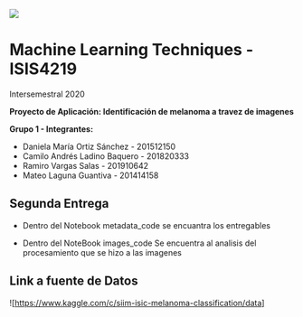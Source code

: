 <img src="https://cursos.virtual.uniandes.edu.co/isis4219/wp-content/uploads/sites/162/2014/11/cropped-misisheader.png" ><br>
# Machine Learning Techniques - ISIS4219

Intersemestral 2020

**Proyecto de Aplicación: Identificación de melanoma a travez de imagenes**

**Grupo 1 - Integrantes:**

- Daniela María Ortiz Sánchez - 201512150
- Camilo Andrés Ladino Baquero - 201820333
- Ramiro Vargas Salas - 201910642
- Mateo Laguna Guantiva - 201414158

## **Segunda Entrega**


*   Dentro del Notebook metadata_code se encuantra los entregables

*   Dentro del NoteBook images_code Se encuentra al analisis del procesamiento que se hizo a las imagenes

## **Link a fuente de Datos**

![https://www.kaggle.com/c/siim-isic-melanoma-classification/data]

